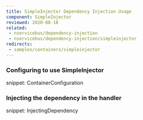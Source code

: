 ```yaml
---
title: SimpleInjector Dependency Injection Usage
component: SimpleInjector
reviewed: 2020-08-18
related:
 - nservicebus/dependency-injection
 - nservicebus/dependency-injection/simpleinjector
redirects:
 - samples/containers/simpleinjector
---
```


### Configuring to use SimpleInjector

snippet: ContainerConfiguration


### Injecting the dependency in the handler

snippet: InjectingDependency